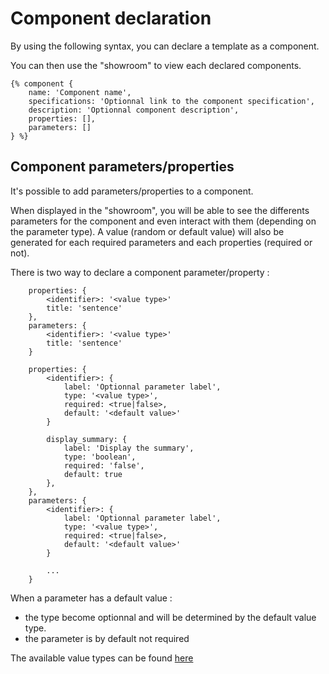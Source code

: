 # Component declaration

By using the following syntax, you can declare a template as a component.

You can then use the "showroom" to view each declared components.

```twig
{% component {
    name: 'Component name',
    specifications: 'Optionnal link to the component specification',
    description: 'Optionnal component description',
    properties: [],
    parameters: []
} %}
```

## Component parameters/properties

It's possible to add parameters/properties to a component.

When displayed in the "showroom", you will be able to see the differents parameters for the component and even interact with them (depending on the parameter type).
A value (random or default value) will also be generated for each required parameters and each properties (required or not).

There is two way to declare a component parameter/property :
```twig
    properties: {
        <identifier>: '<value type>'
        title: 'sentence'
    },
    parameters: {
        <identifier>: '<value type>'
        title: 'sentence'
    }
```

```twig
    properties: {
        <identifier>: {
            label: 'Optionnal parameter label',
            type: '<value type>',
            required: <true|false>,
            default: '<default value>'
        }
        
        display_summary: {
            label: 'Display the summary',
            type: 'boolean',
            required: 'false',
            default: true
        },
    },
    parameters: {
        <identifier>: {
            label: 'Optionnal parameter label',
            type: '<value type>',
            required: <true|false>,
            default: '<default value>'
        }
        
        ...
    }
```

When a parameter has a default value :
- the type become optionnal and will be determined by the default value type.
- the parameter is by default not required

The available value types can be found [here](fake_variables.md)
